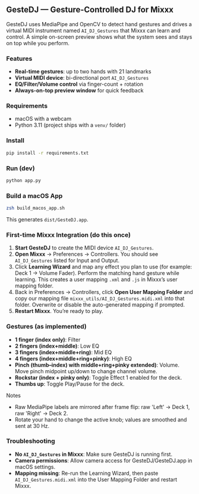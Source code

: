 ## GesteDJ — Gesture-Controlled DJ for Mixxx

GesteDJ uses MediaPipe and OpenCV to detect hand gestures and drives a virtual MIDI instrument named `AI_DJ_Gestures` that Mixxx can learn and control. A simple on-screen preview shows what the system sees and stays on top while you perform.

### Features
- **Real-time gestures**: up to two hands with 21 landmarks
- **Virtual MIDI device**: bi-directional port `AI_DJ_Gestures`
- **EQ/Filter/Volume control** via finger-count + rotation
- **Always-on-top preview window** for quick feedback

### Requirements
- macOS with a webcam
- Python 3.11 (project ships with a `venv/` folder)

### Install
```bash
pip install -r requirements.txt
```

### Run (dev)
```bash
python app.py
```

### Build a macOS App
```bash
zsh build_macos_app.sh
```
This generates `dist/GesteDJ.app`.

### First-time Mixxx Integration (do this once)
1. **Start GesteDJ** to create the MIDI device `AI_DJ_Gestures`.
2. **Open Mixxx** → Preferences → Controllers. You should see `AI_DJ_Gestures` listed for Input and Output.
3. Click **Learning Wizard** and map any effect you plan to use (for example: Deck 1 → Volume Fader). Perform the matching hand gesture while learning. This creates a user mapping `.xml` and `.js` in Mixxx’s user mapping folder.
4. Back in Preferences → Controllers, click **Open User Mapping Folder** and copy our mapping file `mixxx_utils/AI_DJ_Gestures.midi.xml` into that folder. Overwrite or disable the auto-generated mapping if prompted.
5. **Restart Mixxx**. You’re ready to play.

### Gestures (as implemented)
- **1 finger (index only)**: Filter
- **2 fingers (index+middle)**: Low EQ
- **3 fingers (index+middle+ring)**: Mid EQ
- **4 fingers (index+middle+ring+pinky)**: High EQ
- **Pinch (thumb–index) with middle+ring+pinky extended)**: Volume. Move pinch midpoint up/down to change channel volume.
- **Rockstar (index + pinky only)**: Toggle Effect 1 enabled for the deck.
- **Thumbs up**: Toggle Play/Pause for the deck.

Notes
- Raw MediaPipe labels are mirrored after frame flip: raw 'Left' → Deck 1, raw 'Right' → Deck 2.
- Rotate your hand to change the active knob; values are smoothed and sent at 30 Hz.


### Troubleshooting
- **No `AI_DJ_Gestures` in Mixxx**: Make sure GesteDJ is running first.
- **Camera permissions**: Allow camera access for GesteDJ/GesteDJ.app in macOS settings.
- **Mapping missing**: Re-run the Learning Wizard, then paste `AI_DJ_Gestures.midi.xml` into the User Mapping Folder and restart Mixxx.
